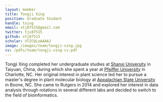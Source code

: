 ```yaml
---
layout: member
title: Tongji Xing
position: Graduate Student
handle: txing
email: xtj87515@gmail.com
twitter: tjx87515
github: xtj87515
scholar: VTZCQLoAAAAJ
image: /images/team/tongji-xing.jpg
cv: /pdfs/team/tongji-xing-cv.pdf
---
```


Tongji Xing completed her undergraduate studies at [Shanxi University](http://english.sxu.edu.cn/) in Taiyuan, China, during which she spent a year at [Pfeiffer University](http://www.pfeiffer.edu/) in Charlotte, NC. Her original interest in plant science led her to pursue a master's degree in plant molecular biology at [Appalachian State University](http://www.appstate.edu/) in Boone, NC. She came to Rutgers in 2014 and explored her interest in data analysis through rotations in several different labs and decided to switch to the field of bioinformatics.
